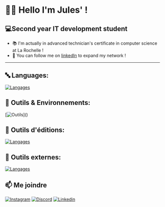 # 👨‍💻 Hello I'm Jules' !
## 💻Second year IT development student
* 📚 I'm actually in advanced technician's certificate in computer science at La Rochelle !
* 🧷 You can follow me on [linkedIn](https://www.linkedin.com/in/jules-suire-ba1a18291/) to expand my network !

-----------------------------------------------------------------------------------------------------------------
## 🔤 Languages:
[![Langages](https://skillicons.dev/icons?i=js,java,flutter,py,php,mysql)]()

## 🚀 Outils & Environnements:
[![Outils](https://skillicons.dev/icons?i=wordpress,ubuntu,debian,linux,windows,bash,figma,)]()
## 📝 Outils d'éditions:
[![Langages](https://skillicons.dev/icons?i=vscode,pycharm,phpstorm,idea,sublime,md,notion)]()
## 📍 Outils externes:
[![Langages](https://skillicons.dev/icons?i=unreal,blender,github,gmail,linkedin,discord,bots)]()

## 📫 Me joindre

[![Instagram](https://skillicons.dev/icons?i=instagram)](https://www.instagram.com/julesuire/)
[![Discord](https://skillicons.dev/icons?i=discord)](https://discord.gg/H6942CWPuU)
[![Linkedin](https://skillicons.dev/icons?i=linkedin)](https://fr.linkedin.com/in/jules-suire-ba1a18291)

